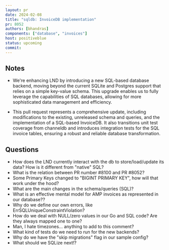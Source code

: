 ```yaml
---
layout: pr
date: 2024-02-08    
title: "sqldb: InvoiceDB implementation"
pr: 8052
authors: [bhandras]
components: ["database", "invoices"]
host: positiveblue
status: upcoming
commit:
---
```


## Notes

* We're enhancing LND by introducing a new SQL-based database backend, moving beyond the current SQLite and Postgres support that relies on a simple key-value schema. This upgrade enables us to fully leverage the capabilities of SQL databases, allowing for more sophisticated data management and efficiency.

* This pull request represents a comprehensive update, including modifications to the existing, unreleased schema and queries, and the implementation of a SQL-based InvoiceDB. It also transitions unit test coverage from channeldb and introduces integration tests for the SQL invoice tables, ensuring a robust and reliable database transformation.

## Questions

- How does the LND currently interact with the db to store/load/update its data? How is it different from "native" SQL?
- What is the relation between  PR number #8100 and PR #8052?
- Some Primary Keys changed to "BIGINT PRIMARY KEY", how will that work under the hood?
- What are the main changes in the schema/queries (SQL)?
- What is an effective mental model for AMP invoices as represented in our database??
- Why do we define our own errors, like ErrSQLUniqueConstraintViolation?
- How do we deal with NULL/zero values in our Go and SQL code? Are they always mapped one to one?
- Man, I hate timezones... anything to add to this comment?
- What kind of tests do we need to run for the new backends?
- Why do we have the "skip migrations" flag in our sample config?
- What should we SQLize next!?